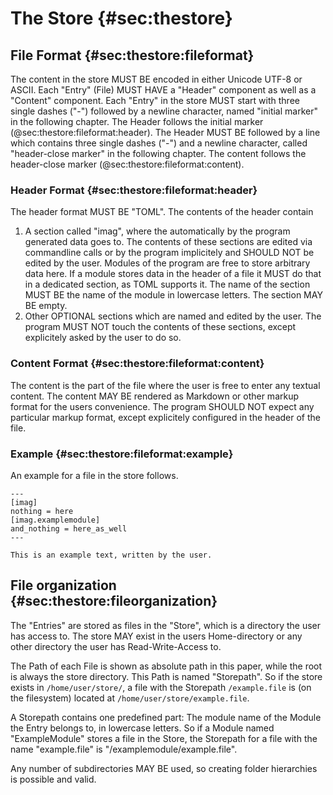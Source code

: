 # The Store {#sec:thestore}

## File Format {#sec:thestore:fileformat}

The content in the store MUST BE encoded in either Unicode UTF-8 or ASCII.
Each "Entry" (File) MUST HAVE a "Header" component as well as a "Content"
component.
Each "Entry" in the store MUST start with three single dashes ("-") followed
by a newline character, named "initial marker" in the following chapter.
The Header follows the initial marker (@sec:thestore:fileformat:header).
The Header MUST BE followed by a line which contains three single dashes ("-")
and a newline character, called "header-close marker" in the following
chapter.
The content follows the header-close marker (@sec:thestore:fileformat:content).

### Header Format {#sec:thestore:fileformat:header}

The header format MUST BE "TOML".
The contents of the header contain

1. A section called "imag", where the automatically by the program generated
   data goes to.
   The contents of these sections are edited via commandline calls or by the
   program implicitely and SHOULD NOT be edited by the user.
   Modules of the program are free to store arbitrary data here.
   If a module stores data in the header of a file it MUST do that in a
   dedicated section, as TOML supports it.
   The name of the section MUST BE the name of the module in lowercase
   letters.
   The section MAY BE empty.
1. Other OPTIONAL sections which are named and edited by the user. The program
   MUST NOT touch the contents of these sections, except explicitely asked by
   the user to do so.

### Content Format {#sec:thestore:fileformat:content}

The content is the part of the file where the user is free to enter any
textual content.
The content MAY BE rendered as Markdown or other markup format for the users
convenience.
The program SHOULD NOT expect any particular markup format, except explicitely
configured in the header of the file.

### Example {#sec:thestore:fileformat:example}

An example for a file in the store follows.

```
---
[imag]
nothing = here
[imag.examplemodule]
and_nothing = here_as_well
---

This is an example text, written by the user.

```

## File organization {#sec:thestore:fileorganization}

The "Entries" are stored as files in the "Store", which is a directory the
user has access to.
The store MAY exist in the users Home-directory or any other directory the
user has Read-Write-Access to.

The Path of each File is shown as absolute path in this paper, while the root
is always the store directory.
This Path is named "Storepath".
So if the store exists in `/home/user/store/`, a file with the Storepath
`/example.file` is (on the filesystem) located at
`/home/user/store/example.file`.

A Storepath contains one predefined part: The module name of the Module the
Entry belongs to, in lowercase letters.
So if a Module named "ExampleModule" stores a file in the Store, the Storepath
for a file with the name "example.file" is "/examplemodule/example.file".

Any number of subdirectories MAY BE used, so creating folder hierarchies is
possible and valid.

